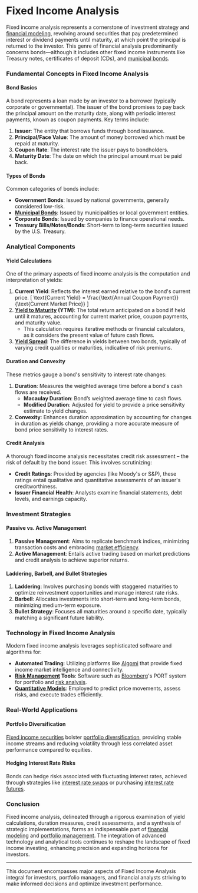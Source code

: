 # Fixed Income Analysis

Fixed income analysis represents a cornerstone of investment strategy and [financial modeling](../f/financial_modeling.md), revolving around securities that pay predetermined interest or dividend payments until maturity, at which point the principal is returned to the investor. This genre of financial analysis predominantly concerns bonds—although it includes other fixed income instruments like Treasury notes, certificates of deposit (CDs), and [municipal bonds](../m/municipal_bonds.md).

### Fundamental Concepts in Fixed Income Analysis

#### Bond Basics

A bond represents a loan made by an investor to a borrower (typically corporate or governmental). The issuer of the bond promises to pay back the principal amount on the maturity date, along with periodic interest payments, known as coupon payments. Key terms include:

1. **Issuer**: The entity that borrows funds through bond issuance.
2. **Principal/Face Value**: The amount of money borrowed which must be repaid at maturity.
3. **Coupon Rate**: The interest rate the issuer pays to bondholders.
4. **Maturity Date**: The date on which the principal amount must be paid back.

#### Types of Bonds

Common categories of bonds include:

- **Government Bonds**: Issued by national governments, generally considered low-risk.
- **[Municipal Bonds](../m/municipal_bonds.md)**: Issued by municipalities or local government entities.
- **Corporate Bonds**: Issued by companies to finance operational needs.
- **Treasury Bills/Notes/Bonds**: Short-term to long-term securities issued by the U.S. Treasury.

### Analytical Components

#### Yield Calculations

One of the primary aspects of fixed income analysis is the computation and interpretation of yields:

1. **Current Yield**: Reflects the interest earned relative to the bond's current price.
    \[
    \text{Current Yield} = \frac{\text{Annual Coupon Payment}}{\text{Current Market Price}}
    \]
2. **[Yield to Maturity](../y/yield_to_maturity.md) (YTM)**: The total return anticipated on a bond if held until it matures, accounting for current market price, coupon payments, and maturity value.
    - This calculation requires iterative methods or financial calculators, as it considers the present value of future cash flows.
3. **[Yield Spread](../y/yield_spread.md)**: The difference in yields between two bonds, typically of varying credit qualities or maturities, indicative of risk premiums.

#### Duration and Convexity

These metrics gauge a bond's sensitivity to interest rate changes:

1. **Duration**: Measures the weighted average time before a bond's cash flows are received.
   - **Macaulay Duration**: Bond’s weighted average time to cash flows.
   - **Modified Duration**: Adjusted for yield to provide a price sensitivity estimate to yield changes.
2. **Convexity**: Enhances duration approximation by accounting for changes in duration as yields change, providing a more accurate measure of bond price sensitivity to interest rates.

#### Credit Analysis

A thorough fixed income analysis necessitates credit risk assessment – the risk of default by the bond issuer. This involves scrutinizing:

- **Credit Ratings**: Provided by agencies (like Moody's or S&P), these ratings entail qualitative and quantitative assessments of an issuer's creditworthiness.
- **Issuer Financial Health**: Analysts examine financial statements, debt levels, and earnings capacity.

### Investment Strategies

#### Passive vs. Active Management

1. **Passive Management**: Aims to replicate benchmark indices, minimizing transaction costs and embracing [market efficiency](../m/market_efficiency.md).
2. **Active Management**: Entails active trading based on market predictions and credit analysis to achieve superior returns.

#### Laddering, Barbell, and Bullet Strategies

1. **Laddering**: Involves purchasing bonds with staggered maturities to optimize reinvestment opportunities and manage interest rate risks.
2. **Barbell**: Allocates investments into short-term and long-term bonds, minimizing medium-term exposure.
3. **Bullet Strategy**: Focuses all maturities around a specific date, typically matching a significant future liability.

### Technology in Fixed Income Analysis

Modern fixed income analysis leverages sophisticated software and algorithms for:

- **Automated Trading**: Utilizing platforms like [Algomi](https://www.algomi.com/) that provide fixed income market intelligence and connectivity.
- **[Risk Management](../r/risk_management.md) Tools**: Software such as [Bloomberg](../b/bloomberg.md)'s PORT system for portfolio and [risk analysis](../r/risk_analysis.md).
- **[Quantitative Models](../q/quantitative_models.md)**: Employed to predict price movements, assess risks, and execute trades efficiently.

### Real-World Applications

#### Portfolio Diversification

[Fixed income securities](../f/fixed_income_securities.md) bolster [portfolio diversification](../p/portfolio_diversification.md), providing stable income streams and reducing volatility through less correlated asset performance compared to equities.

#### Hedging Interest Rate Risks

Bonds can hedge risks associated with fluctuating interest rates, achieved through strategies like [interest rate swaps](../i/interest_rate_swaps.md) or purchasing [interest rate futures](../i/interest_rate_futures.md).

### Conclusion

Fixed income analysis, delineated through a rigorous examination of yield calculations, duration measures, credit assessments, and a synthesis of strategic implementations, forms an indispensable part of [financial modeling](../f/financial_modeling.md) and [portfolio management](../p/portfolio_management.md). The integration of advanced technology and analytical tools continues to reshape the landscape of fixed income investing, enhancing precision and expanding horizons for investors.

---
This document encompasses major aspects of Fixed Income Analysis integral for investors, portfolio managers, and financial analysts striving to make informed decisions and optimize investment performance.
